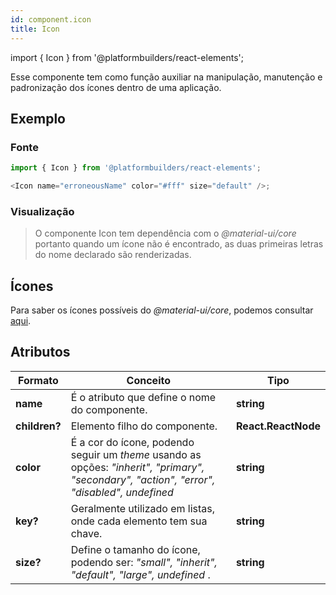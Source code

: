 ```yaml
---
id: component.icon
title: Icon
---
```


<!-- Component declaration begin -->

import { Icon } from '@platformbuilders/react-elements';

<!-- Component declaration end -->

<!-- Documentation begin -->

Esse componente tem como função auxiliar na manipulação, manutenção e padronização dos ícones dentro de uma aplicação.

## Exemplo

### Fonte

```javascript
import { Icon } from '@platformbuilders/react-elements';

<Icon name="erroneousName" color="#fff" size="default" />;
```

### Visualização

> O componente Icon tem dependência com o _@material-ui/core_ portanto quando um ícone não é encontrado, as duas primeiras letras do nome declarado são renderizadas.

<Icon
  name="erroneousName"
  color="#fff"
  size="default"
/>

## Ícones

Para saber os ícones possíveis do _@material-ui/core_, podemos consultar [aqui](https://material-ui.com/pt/components/material-icons/).

## Atributos

| Formato       | Conceito                                                                                                                                    | Tipo                |
| ------------- | ------------------------------------------------------------------------------------------------------------------------------------------- | ------------------- |
| **name**      | É o atributo que define o nome do componente.                                                                                               | **string**          |
| **children?** | Elemento filho do componente.                                                                                                               | **React.ReactNode** |
| **color**     | É a cor do ícone, podendo seguir um _theme_ usando as opções: _"inherit", "primary", "secondary", "action", "error", "disabled", undefined_ | **string**          |
| **key?**      | Geralmente utilizado em listas, onde cada elemento tem sua chave.                                                                           | **string**          |
| **size?**     | Define o tamanho do ícone, podendo ser: _"small", "inherit", "default", "large", undefined_ .                                               | **string**          |

<!-- Documentation end -->
